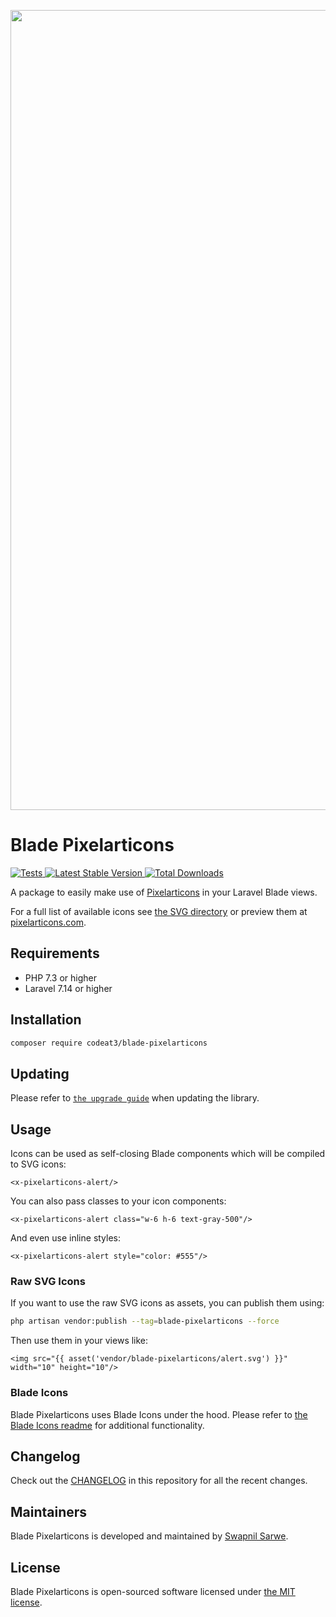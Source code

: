 <p align="center">
    <img src="https://banners.beyondco.de/Blade%20Pixelarticons.png?theme=light&packageManager=composer+require&packageName=codeat3%2Fblade-pixelarticons&pattern=architect&style=style_1&description=A+package+to+use+Pixelarticons+in+your+Laravel+Blade+views&md=1&showWatermark=1&fontSize=100px&images=https%3A%2F%2Flaravel.com%2Fimg%2Flogomark.min.svg" width="1280" title="Social Card Blade Pixelarticons">
</p>

# Blade Pixelarticons

<a href="https://github.com/codeat3/blade-pixelarticons/actions?query=workflow%3ATests">
    <img src="https://github.com/codeat3/blade-pixelarticons/workflows/Tests/badge.svg" alt="Tests">
</a>
<a href="https://packagist.org/packages/codeat3/blade-pixelarticons">
    <img src="https://img.shields.io/packagist/v/codeat3/blade-pixelarticons" alt="Latest Stable Version">
</a>
<a href="https://packagist.org/packages/codeat3/blade-pixelarticons">
    <img src="https://img.shields.io/packagist/dt/codeat3/blade-pixelarticons" alt="Total Downloads">
</a>

A package to easily make use of [Pixelarticons](https://github.com/halfmage/pixelarticons) in your Laravel Blade views.

For a full list of available icons see [the SVG directory](resources/svg) or preview them at [pixelarticons.com](https://pixelarticons.com/).

## Requirements

- PHP 7.3 or higher
- Laravel 7.14 or higher

## Installation

```bash
composer require codeat3/blade-pixelarticons
```

## Updating

Please refer to [`the upgrade guide`](UPGRADE.md) when updating the library.

## Usage

Icons can be used as self-closing Blade components which will be compiled to SVG icons:

```blade
<x-pixelarticons-alert/>
```

You can also pass classes to your icon components:

```blade
<x-pixelarticons-alert class="w-6 h-6 text-gray-500"/>
```

And even use inline styles:

```blade
<x-pixelarticons-alert style="color: #555"/>
```

### Raw SVG Icons

If you want to use the raw SVG icons as assets, you can publish them using:

```bash
php artisan vendor:publish --tag=blade-pixelarticons --force
```

Then use them in your views like:

```blade
<img src="{{ asset('vendor/blade-pixelarticons/alert.svg') }}" width="10" height="10"/>
```

### Blade Icons

Blade Pixelarticons uses Blade Icons under the hood. Please refer to [the Blade Icons readme](https://github.com/blade-ui-kit/blade-icons) for additional functionality.

## Changelog

Check out the [CHANGELOG](CHANGELOG.md) in this repository for all the recent changes.

## Maintainers

Blade Pixelarticons is developed and maintained by [Swapnil Sarwe](https://swapnilsarwe.com).

## License

Blade Pixelarticons is open-sourced software licensed under [the MIT license](LICENSE.md).

